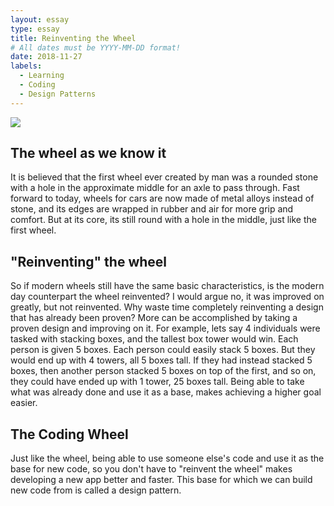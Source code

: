 ```yaml
---
layout: essay
type: essay
title: Reinventing the Wheel
# All dates must be YYYY-MM-DD format!
date: 2018-11-27
labels:
  - Learning
  - Coding
  - Design Patterns
---
```

<img class="ui image" src="{{ site.baseurl }}/images/wheel.jpg"> 

## The wheel as we know it
It is believed that the first wheel ever created by man was a rounded stone with a hole in the approximate middle for an axle to pass through. Fast forward to today, wheels for cars are now made of metal alloys instead of stone, and its edges are wrapped in rubber and air for more grip and comfort. But at its core, its still round with a hole in the middle, just like the first wheel. 

## "Reinventing" the wheel
So if modern wheels still have the same basic characteristics, is the modern day counterpart the wheel reinvented? I would argue no, it was improved on greatly, but not reinvented. Why waste time completely reinventing a design that has already been proven? More can be accomplished by taking a proven design and improving on it. For example, lets say 4 individuals were tasked with stacking boxes, and the tallest box tower would win. Each person is given 5 boxes. Each person could easily stack 5 boxes. But they would end up with 4 towers, all 5 boxes tall. If they had instead stacked 5 boxes, then another person stacked 5 boxes on top of the first, and so on, they could have ended up with 1 tower, 25 boxes tall. Being able to take what was already done and use it as a base, makes achieving a higher goal easier. 

## The Coding Wheel
Just like the wheel, being able to use someone else's code and use it as the base for new code, so you don't have to "reinvent the wheel" makes developing a new app better and faster. This base for which we can build new code from is called a design pattern. 